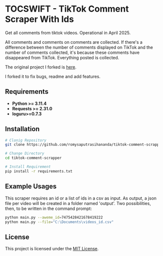 # TOCSWIFT - TikTok Comment Scraper With Ids

Get all comments from tiktok videos. Operational in April 2025.

All comments and comments on comments are collected. If there's a difference between the number of comments displayed on TikTok and the number of comments collected, it's because these comments have disappeared from TikTok. Everything posted is collected.

The original project I forked is [here](https://github.com/RomySaputraSihananda/tiktok-comment-scrapper).

I forked it to fix bugs, readme and add features.

## Requirements

- **Python >= 3.11.4**
- **Requests >= 2.31.0**
- **loguru>=0.7.3**

## Installation

```sh
# Clonig Repository
git clone https://github.com/romysaputrasihananda/tiktok-comment-scrapper

# Change Directory
cd tiktok-comment-scrapper

# Install Requirement
pip install -r requirements.txt
```

## Example Usages

This scraper requires an id or a list of ids in a csv as input. As output, a json file per video will be created in a folder named 'output'. Two possibilities, then, to be written in the command prompt: 

```sh
python main.py --aweme_id=7475428421678419222
python main.py --file="C:\Documents\videos_id.csv"

```

## License

This project is licensed under the [MIT License](LICENSE).
